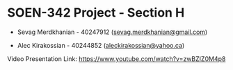 # SOEN-342 Project - Section H

* Sevag Merdkhanian - 40247912 (sevag.merdkhanian@gmail.com)

* Alec Kirakossian - 40244852 (aleckirakossian@yahoo.ca)

Video Presentation Link: https://www.youtube.com/watch?v=zwBZIZ0M4p8
